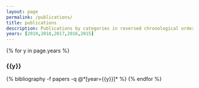 ```yaml
---
layout: page
permalink: /publications/
title: publications
description: Publications by categories in reversed chronological order. Generated by jekyll-scholar.
years: [2019,2018,2017,2016,2015]
---
```


{% for y in page.years %}
  <h3 class="year">{{y}}</h3>
  {% bibliography -f papers -q @*[year={{y}}]* %}
{% endfor %}
